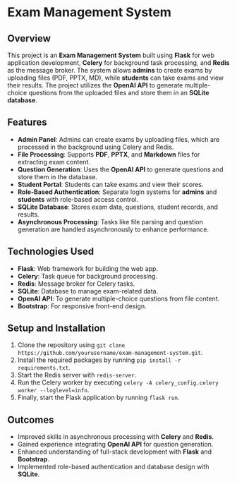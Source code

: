 # Exam Management System

## Overview
This project is an **Exam Management System** built using **Flask** for web application development, **Celery** for background task processing, and **Redis** as the message broker. The system allows **admins** to create exams by uploading files (PDF, PPTX, MD), while **students** can take exams and view their results. The project utilizes the **OpenAI API** to generate multiple-choice questions from the uploaded files and store them in an **SQLite database**.

## Features
- **Admin Panel**: Admins can create exams by uploading files, which are processed in the background using Celery and Redis.
- **File Processing**: Supports **PDF**, **PPTX**, and **Markdown** files for extracting exam content.
- **Question Generation**: Uses the **OpenAI API** to generate questions and store them in the database.
- **Student Portal**: Students can take exams and view their scores.
- **Role-Based Authentication**: Separate login systems for **admins** and **students** with role-based access control.
- **SQLite Database**: Stores exam data, questions, student records, and results.
- **Asynchronous Processing**: Tasks like file parsing and question generation are handled asynchronously to enhance performance.

## Technologies Used
- **Flask**: Web framework for building the web app.
- **Celery**: Task queue for background processing.
- **Redis**: Message broker for Celery tasks.
- **SQLite**: Database to manage exam-related data.
- **OpenAI API**: To generate multiple-choice questions from file content.
- **Bootstrap**: For responsive front-end design.

## Setup and Installation

1. Clone the repository using `git clone https://github.com/yourusername/exam-management-system.git`.
2. Install the required packages by running `pip install -r requirements.txt`.
3. Start the Redis server with `redis-server`.
4. Run the Celery worker by executing `celery -A celery_config.celery worker --loglevel=info`.
5. Finally, start the Flask application by running `flask run`.

## Outcomes
- Improved skills in asynchronous processing with **Celery** and **Redis**.
- Gained experience integrating **OpenAI API** for question generation.
- Enhanced understanding of full-stack development with **Flask** and **Bootstrap**.
- Implemented role-based authentication and database design with **SQLite**.
